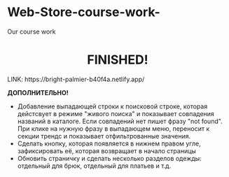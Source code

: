 # Web-Store-course-work-
Our course work

<h1 align='center'>FINISHED!</h1>
LINK: https://bright-palmier-b40f4a.netlify.app/

**ДОПОЛНИТЕЛЬНО!**

+ Добавление выпадающей строки к поисковой строке, которая дейстсвует в режиме "живого поиска" и показывает совпадения названий в каталоге. Если совпадений нет пишет фразу "not found". При клике на нужную фразу в выпадающем меню, переносит к секции трендс и показывает отфильтрованные значения.
+ Сделать кнопку, которая появляется в нижнем правом угле, зафиксировать её, которая возвращает в начало страницы
+ Обновить страничку и сделать несколько разделов одежды: отдельный для брюк, отдельный для платьев и т.д.

